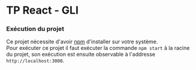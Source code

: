 # TP React - GLI

### Exécution du projet
Ce projet nécessite d'avoir [npm](https://www.npmjs.com/) d'installer sur votre système.<br>
Pour exécuter ce projet il faut exécuter la commande `npm start` à la racine du projet, son exécution est ensuite
observable à l'addresse `http://localhost:3000`.
